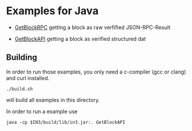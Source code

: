 # Examples for Java

-  [GetBlockRPC](./GetBlockRPC.java)
   getting a block as raw verfified JSON-RPC-Result

-  [GetBlockAPI](./GetBlockAPI.java)
   getting a block as verified structured dat 


## Building 

In order to run those examples, you only need a c-compiler (gcc or clang) and curl installed.

```
./build.sh
```

will build all examples in this directory.

In order to run a example use

```
java -cp $IN3/build/lib/in3.jar:. GetBlockAPI
```

